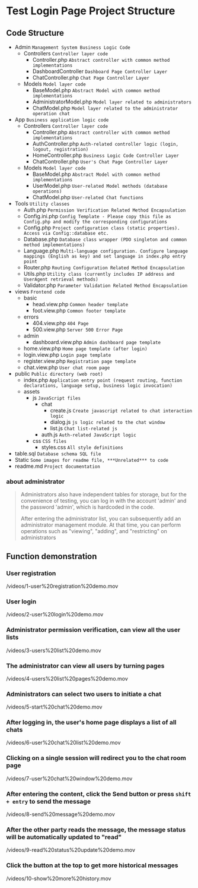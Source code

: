 # Test Login Page Project Structure

## Code Structure

- Admin `Management System Business Logic Code`
    - Controllers `Controller layer code`
        - Controller.php    `Abstract controller with common method implementations`
        - DashboardController `Dashboard Page Controller Layer`
        - ChatController.php `Chat Page Controller Layer`
    - Models `Model layer code`
      - BaseModel.php `Abstract Model with common method implementations`
      - AdministratorModel.php `Model layer related to administrators`
      - ChatModel.php `Model layer related to the administrator operation chat`
- App `Business application logic code`
    - Controllers `Controller layer code`
        - Controller.php    `Abstract controller with common method implementations`
        - AuthController.php  `Auth-related controller logic (login, logout, registration)`
        - HomeController.php  `Business Logic Code Controller Layer`
        - ChatController.php  `User's Chat Page Controller Layer`
    - Models  `Model layer code`
        - BaseModel.php  `Abstract Model with common method implementations`
        - UserModel.php  `User-related Model methods (database operations)`
        - ChatModel.php  `User-related Chat functions`
- Tools  `Utility classes`
    - Auth.php  `Permission Verification Related Method Encapsulation`
    - Config.ini.php
      `Config Template - Please copy this file as Config.php and modify the corresponding configurations`
    - Config.php  `Project configuration class (static properties). Access via Config::database etc.`
    - Database.php  `Database class wrapper (PDO singleton and common method implementations)`
    - Language.php
      `Multi-language configuration. Configure language mappings (English as key) and set language in index.php entry point`
    - Router.php   `Routing Configuration Related Method Encapsulation`
    - Utils.php   `Utility class (currently includes IP address and UserAgent retrieval methods)`
    - Validator.php   `Parameter Validation Related Method Encapsulation`
- views  `Frontend code`
    - basic
        - head.view.php  `Common header template`
        - foot.view.php  `Common footer template`
    - errors
        - 404.view.php    `404 Page`
        - 500.view.php    `Server 500 Error Page`
    - admin
      - dashboard.view.php  `Admin dashboard page template`
    - home.view.php  `Home page template (after login)`
    - login.view.php  `Login page template`
    - register.view.php  `Registration page template`
    - chat.view.php   `User chat room page`
- public  `Public directory (web root)`
    - index.php
      `Application entry point (request routing, function declarations, language setup, business logic invocation)`
    - assets
        - js  `JavaScript files`
            - chat
              - create.js   `Create javascript related to chat interaction logic`
              - dialog.js   `js logic related to the chat window`
              - list.js     `Chat list-related js`
            - auth.js  `Auth-related JavaScript logic`
        - css  `CSS files`
            - styles.css  `All style definitions`
- table.sql  `Database schema SQL file`
- Static     `Some images for readme file, ***Unrelated*** to code`
- readme.md  `Project documentation`

### about administrator
> Administrators also have independent tables for storage, but for the convenience of testing, you can log in with the account 'admin' and the password 'admin', which is hardcoded in the code.
> 
> After entering the administrator list, you can subsequently add an administrator management module. At that time, you can perform operations such as "viewing", "adding", and "restricting" on administrators

## Function demonstration
### User registration
/videos/1-user%20registration%20demo.mov
### User login
/videos/2-user%20login%20demo.mov
### Administrator permission verification, can view all the user lists
/videos/3-users%20list%20demo.mov
### The administrator can view all users by turning pages
/videos/4-users%20list%20pages%20demo.mov
### Administrators can select two users to initiate a chat
/videos/5-start%20chat%20demo.mov
### After logging in, the user's home page displays a list of all chats
/videos/6-user%20chat%20list%20demo.mov
### Clicking on a single session will redirect you to the chat room page
/videos/7-user%20chat%20window%20demo.mov
### After entering the content, click the Send button or press `shift + entry` to send the message
/videos/8-send%20message%20demo.mov 
### After the other party reads the message, the message status will be automatically updated to "read"
/videos/9-read%20status%20update%20demo.mov
### Click the button at the top to get more historical messages
/videos/10-show%20more%20history.mov